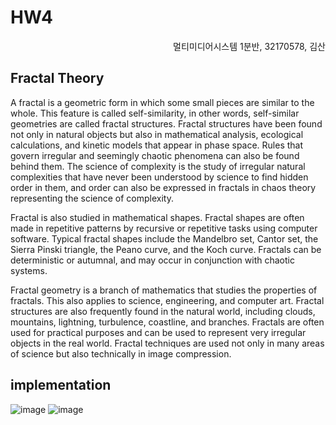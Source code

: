# HW4

<div style="text-align: right"> 멀티미디어시스템 1분반, 32170578, 김산 </div>

## Fractal Theory

A fractal is a geometric form in which some small pieces are similar to the whole. This feature is called self-similarity, in other words, self-similar geometries are called fractal structures. Fractal structures have been found not only in natural objects but also in mathematical analysis, ecological calculations, and kinetic models that appear in phase space. Rules that govern irregular and seemingly chaotic phenomena can also be found behind them. The science of complexity is the study of irregular natural complexities that have never been understood by science to find hidden order in them, and order can also be expressed in fractals in chaos theory representing the science of complexity.

Fractal is also studied in mathematical shapes. Fractal shapes are often made in repetitive patterns by recursive or repetitive tasks using computer software. Typical fractal shapes include the Mandelbro set, Cantor set, the Sierra Pinski triangle, the Peano curve, and the Koch curve. Fractals can be deterministic or autumnal, and may occur in conjunction with chaotic systems.

Fractal geometry is a branch of mathematics that studies the properties of fractals. This also applies to science, engineering, and computer art. Fractal structures are also frequently found in the natural world, including clouds, mountains, lightning, turbulence, coastline, and branches. Fractals are often used for practical purposes and can be used to represent very irregular objects in the real world. Fractal techniques are used not only in many areas of science but also technically in image compression.

## implementation

![image](https://user-images.githubusercontent.com/28651727/116871798-cb694600-ac4f-11eb-96ea-141b2595e2a3.png)
![image](https://user-images.githubusercontent.com/28651727/116871806-d02dfa00-ac4f-11eb-8e74-0848d8567d3a.png)